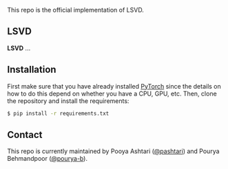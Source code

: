 This repo is the official implementation of LSVD.

## LSVD

**LSVD** ...


## Installation

First make sure that you have already installed [PyTorch](https://pytorch.org/get-started/locally/) since the details on how to do this depend on whether you have a CPU, GPU, etc. Then, clone the repository and install the requirements:

```bash
$ pip install -r requirements.txt
```


## Contact

This repo is currently maintained by Pooya Ashtari ([@pashtari](https://github.com/pashtari)) and Pourya Behmandpoor ([@pourya-b](https://github.com/pourya-b)).